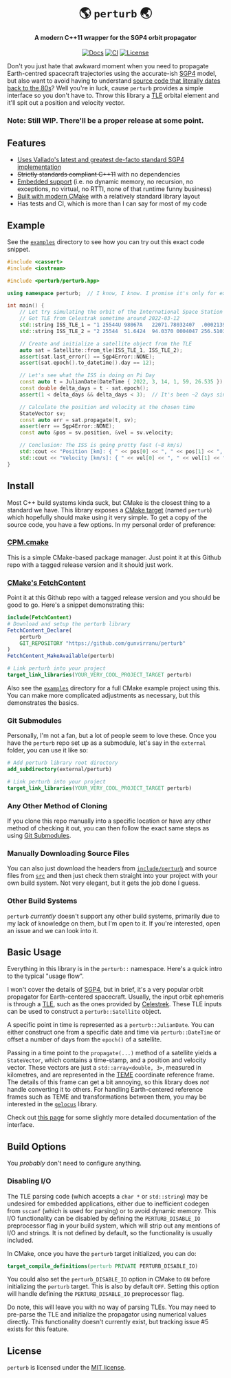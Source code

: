 <div class="title-block" style="text-align: center;" align="center">

# 🌎 `perturb` 🌏

#### A modern C++11 wrapper for the SGP4 orbit propagator

[![Docs][docs_badge]][docs]
[![CI][ci_badge]][ci]
[![License][license_badge]][license]

</div>

Don't you just hate that awkward moment when you need to propagate Earth-centred spacecraft trajectories using the accurate-ish [SGP4][SGP4] model, but also want to avoid having to understand [source code that literally dates back to the 80s](original/SGP4.cpp)? Well you're in luck, cause `perturb` provides a simple interface so you don't have to. Throw this library a [TLE][TLE] orbital element and it'll spit out a position and velocity vector.

### Note: Still WIP. There'll be a proper release at some point.

## Features

- [Uses Vallado's latest and greatest de-facto standard SGP4 implementation](original)
- ~~Strictly standards compliant C++11~~ with no dependencies
- [Embedded support](#build-options) (i.e. no dynamic memory, no recursion, no exceptions, no virtual, no RTTI, none of that runtime funny business)
- [Built with modern CMake](#install) with a relatively standard library layout
- Has tests and CI, which is more than I can say for most of my code

## Example

See the [`examples`](examples) directory to see how you can try out this exact code snippet.

```cpp
#include <cassert>
#include <iostream>

#include <perturb/perturb.hpp>

using namespace perturb;  // I know, I know. I promise it's only for examples!

int main() {
    // Let try simulating the orbit of the International Space Station
    // Got TLE from Celestrak sometime around 2022-03-12
    std::string ISS_TLE_1 = "1 25544U 98067A   22071.78032407  .00021395  00000-0  39008-3 0  9996";
    std::string ISS_TLE_2 = "2 25544  51.6424  94.0370 0004047 256.5103  89.8846 15.49386383330227";

    // Create and initialize a satellite object from the TLE
    auto sat = Satellite::from_tle(ISS_TLE_1, ISS_TLE_2);
    assert(sat.last_error() == Sgp4Error::NONE);
    assert(sat.epoch().to_datetime().day == 12);

    // Let's see what the ISS is doing on Pi Day
    const auto t = JulianDate(DateTime { 2022, 3, 14, 1, 59, 26.535 });
    const double delta_days = t - sat.epoch();
    assert(1 < delta_days && delta_days < 3);  // It's been ~2 days since the epoch

    // Calculate the position and velocity at the chosen time
    StateVector sv;
    const auto err = sat.propagate(t, sv);
    assert(err == Sgp4Error::NONE);
    const auto &pos = sv.position, &vel = sv.velocity;

    // Conclusion: The ISS is going pretty fast (~8 km/s)
    std::cout << "Position [km]: { " << pos[0] << ", " << pos[1] << ", " << pos[2] << " }\n";
    std::cout << "Velocity [km/s]: { " << vel[0] << ", " << vel[1] << ", " << vel[2] << " }\n";
}
```

## Install

Most C++ build systems kinda suck, but CMake is the closest thing to a standard we have. This library exposes a [CMake target][modern-CMake] (named `perturb`) which hopefully should make using it very simple. To get a copy of the source code, you have a few options. In my personal order of preference:

### [CPM.cmake][CPM.cmake]

This is a simple CMake-based package manager. Just point it at this Github repo with a tagged release version and it should just work.

### [CMake's FetchContent][cmake-fetchcontent]

Point it at this Github repo with a tagged release version and you should be good to go. Here's a snippet demonstrating this:

```cmake
include(FetchContent)
# Download and setup the perturb library
FetchContent_Declare(
    perturb
    GIT_REPOSITORY "https://github.com/gunvirranu/perturb"
)
FetchContent_MakeAvailable(perturb)

# Link perturb into your project
target_link_libraries(YOUR_VERY_COOL_PROJECT_TARGET perturb)

```

Also see the [`examples`](examples) directory for a full CMake example project using this. You can make more complicated adjustments as necessary, but this demonstrates the basics.

### Git Submodules

Personally, I'm not a fan, but a lot of people seem to love these. Once you have the `perturb` repo set up as a submodule, let's say in the `external` folder, you can use it like so:

```cmake
# Add perturb library root directory
add_subdirectory(external/perturb)

# Link perturb into your project
target_link_libraries(YOUR_VERY_COOL_PROJECT_TARGET perturb)
```

### Any Other Method of Cloning

If you clone this repo manually into a specific location or have any other method of checking it out, you can then follow the exact same steps as using [Git Submodules](#git-submodules).

### Manually Downloading Source Files

You can also just download the headers from [`include/perturb`](include/perturb) and source files from [`src`](src) and then just check them straight into your project with your own build system. Not very elegant, but it gets the job done I guess.

### Other Build Systems

`perturb` _currently_ doesn't support any other build systems, primarily due to my lack of knowledge on them, but I'm open to it. If you're interested, open an issue and we can look into it.

## Basic Usage

Everything in this library is in the `perturb::` namespace. Here's a quick intro to the typical "usage flow".

I won't cover the details of [SGP4][SGP4], but in brief, it's a very popular orbit propagator for Earth-centered spacecraft. Usually, the input orbit ephemeris is through a [TLE][TLE], such as the ones provided by [Celestrek][Celestrek]. These TLE inputs can be used to construct a `perturb::Satellite` object.

A specific point in time is represented as a `perturb::JulianDate`. You can either construct one from a specific date and time via `perturb::DateTime` or offset a number of days from the `epoch()` of a satellite.

Passing in a time point to the `propagate(...)` method of a satellite yields a `StateVector`, which contains a time-stamp, and a position and velocity vector. These vectors are just a `std::array<double, 3>`, measured in kilometres, and are represented in the [TEME][ECI-TEME] coordinate reference frame. The details of this frame can get a bit annoying, so this library does _not_ handle converting it to others. For handling Earth-centered reference frames such as TEME and transformations between them, you may be interested in the [`gelocus`][gelocus] library.

Check out [this page][perturb-docs] for some slightly more detailed documentation of the interface.

## Build Options

You *probably* don't need to configure anything.

### Disabling I/O

The TLE parsing code (which accepts a `char *` or `std::string`) may be undesired for embedded applications, either due to inefficient codegen from `sscanf` (which is used for parsing) or to avoid dynamic memory. This I/O functionality can be disabled by defining the `PERTURB_DISABLE_IO` preprocessor flag in your build system, which will strip out any mentions of I/O and strings. It is not defined by default, so the functionality is usually included.

In CMake, once you have the `perturb` target initialized, you can do:

```cmake
target_compile_definitions(perturb PRIVATE PERTURB_DISABLE_IO)
```

You could also set the `perturb_DISABLE_IO` option in CMake to `ON` before initializing the `perturb` target. This is also by default `OFF`. Setting this option will handle defining the `PERTURB_DISABLE_IO` preprocessor flag.

Do note, this will leave you with no way of parsing TLEs. You may need to pre-parse the TLE and initialize the propagator using numerical values directly. This functionality doesn't currently exist, but tracking issue #5 exists for this feature.

## License

`perturb` is licensed under the [MIT license](LICENSE).

<!-- Links -->
[SGP4]: https://en.wikipedia.org/wiki/Simplified_perturbations_models
[TLE]: https://en.wikipedia.org/wiki/Two-line_element_set
[modern-CMake]: https://pabloariasal.github.io/2018/02/19/its-time-to-do-cmake-right
[CPM.cmake]: https://github.com/cpm-cmake/CPM.cmake
[cmake-fetchcontent]: https://bewagner.net/programming/2020/05/02/cmake-fetchcontent
[Celestrek]: https://celestrak.com
[ECI-TEME]: https://en.wikipedia.org/wiki/Earth-centered_inertial
[gelocus]: https://github.com/gunvirranu/gelocus
[perturb-docs]: https://gunvirranu.github.io/perturb

<!-- Badges -->
[ci]: https://github.com/gunvirranu/perturb/actions "Github Actions"
[ci_badge]: https://github.com/gunvirranu/perturb/workflows/CI/badge.svg?branch=master "Github Actions"
[license]: #license "License"
[license_badge]: https://img.shields.io/badge/license-MIT-blue.svg "License"
[docs]: https://gunvirranu.github.io/perturb "Docs"
[docs_badge]: https://img.shields.io/badge/docs-passing-success "Docs"
